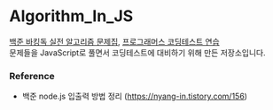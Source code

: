 # Algorithm_In_JS


[백준 바킹독 실전 알고리즘 문제집](https://github.com/encrypted-def/basic-algo-lecture/blob/master/workbook.md), [프로그래머스 코딩테스트 연습](https://programmers.co.kr/learn/challenges)  
문제들을 JavaScript로 풀면서 코딩테스트에 대비하기 위해 만든 저장소입니다. 


### Reference 
- 백준 node.js 입출력 방법 정리 (https://nyang-in.tistory.com/156)
